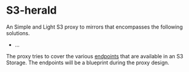 # S3-herald

An Simple and Light S3 proxy to mirrors that encompasses the following solutions.

- ...

The proxy tries to cover the various [endpoints](https://docs.aws.amazon.com/AmazonS3/latest/API/API_Operations_Amazon_Simple_Storage_Service.html) that are available in an S3 Storage. The endpoints will be a blueprint during the proxy design.
